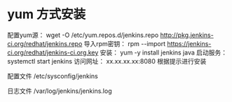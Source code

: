 <!--
 * @Author: wjn
 * @Date: 2020-09-24 10:08:54
 * @LastEditors: wjn
 * @LastEditTime: 2020-09-24 11:00:11
-->
# yum 方式安装

配置yum源：
wget  -O  /etc/yum.repos.d/jenkins.repo  http://pkg.jenkins-ci.org/redhat/jenkins.repo
导入rpm密钥：
rpm  --import  https://jenkins-ci.org/redhat/jenkins-ci.org.key
安装：
yum  -y  install  jenkins  java
启动服务：
systemctl  start  jenkins
访问网址：
xx.xx.xx.xx:8080
根据提示进行安装

配置文件
/etc/sysconfig/jenkins

日志文件
/var/log/jenkins/jenkins.log